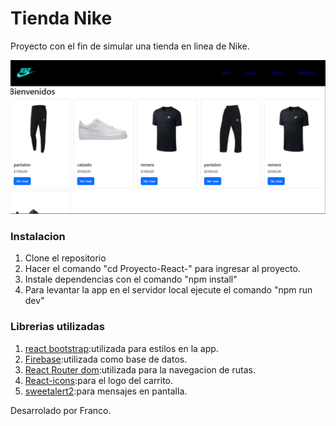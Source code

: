 # Tienda Nike

Proyecto con el fin de simular una tienda en linea de Nike.

![App Nike](/public/App%20Nike.png)


### Instalacion

1. Clone el repositorio
2. Hacer el comando "cd Proyecto-React-" para ingresar al proyecto.
3. Instale dependencias con el comando "npm install"
4. Para levantar la app en el servidor local ejecute el comando "npm run dev"

### Librerias utilizadas
1. [react bootstrap](https://react-bootstrap.github.io/):utilizada para estilos en la app.
2. [Firebase](https://firebase.google.com/):utilizada como base de datos.
3. [React Router dom](https://reactrouter.com/en/main):utilizada para la navegacion de rutas.
4. [React-icons](https://react-icons.github.io/react-icons/):para el logo del carrito.
5. [sweetalert2](https://sweetalert2.github.io/):para mensajes en pantalla.

Desarrolado por Franco.
